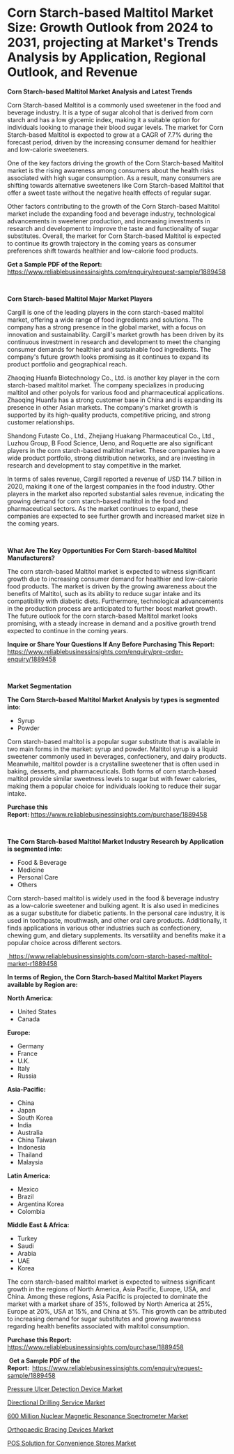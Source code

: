 <p><h1>Corn Starch-based Maltitol Market Size: Growth Outlook from 2024 to 2031, projecting at Market's Trends Analysis by Application, Regional Outlook, and Revenue</h1></p><p><strong>Corn Starch-based Maltitol Market Analysis and Latest Trends</strong></p>
<p><p>Corn Starch-based Maltitol is a commonly used sweetener in the food and beverage industry. It is a type of sugar alcohol that is derived from corn starch and has a low glycemic index, making it a suitable option for individuals looking to manage their blood sugar levels. The market for Corn Starch-based Maltitol is expected to grow at a CAGR of 7.7% during the forecast period, driven by the increasing consumer demand for healthier and low-calorie sweeteners.</p><p>One of the key factors driving the growth of the Corn Starch-based Maltitol market is the rising awareness among consumers about the health risks associated with high sugar consumption. As a result, many consumers are shifting towards alternative sweeteners like Corn Starch-based Maltitol that offer a sweet taste without the negative health effects of regular sugar.</p><p>Other factors contributing to the growth of the Corn Starch-based Maltitol market include the expanding food and beverage industry, technological advancements in sweetener production, and increasing investments in research and development to improve the taste and functionality of sugar substitutes. Overall, the market for Corn Starch-based Maltitol is expected to continue its growth trajectory in the coming years as consumer preferences shift towards healthier and low-calorie food products.</p></p>
<p><strong>Get a Sample PDF of the Report:&nbsp;</strong> <a href="https://www.reliablebusinessinsights.com/enquiry/request-sample/1889458">https://www.reliablebusinessinsights.com/enquiry/request-sample/1889458</a></p>
<p>&nbsp;</p>
<p><strong>Corn Starch-based Maltitol Major Market Players</strong></p>
<p><p>Cargill is one of the leading players in the corn starch-based maltitol market, offering a wide range of food ingredients and solutions. The company has a strong presence in the global market, with a focus on innovation and sustainability. Cargill's market growth has been driven by its continuous investment in research and development to meet the changing consumer demands for healthier and sustainable food ingredients. The company's future growth looks promising as it continues to expand its product portfolio and geographical reach.</p><p>Zhaoqing Huanfa Biotechnology Co., Ltd. is another key player in the corn starch-based maltitol market. The company specializes in producing maltitol and other polyols for various food and pharmaceutical applications. Zhaoqing Huanfa has a strong customer base in China and is expanding its presence in other Asian markets. The company's market growth is supported by its high-quality products, competitive pricing, and strong customer relationships.</p><p>Shandong Futaste Co., Ltd., Zhejiang Huakang Pharmaceutical Co., Ltd., Luzhou Group, B Food Science, Ueno, and Roquette are also significant players in the corn starch-based maltitol market. These companies have a wide product portfolio, strong distribution networks, and are investing in research and development to stay competitive in the market.</p><p>In terms of sales revenue, Cargill reported a revenue of USD 114.7 billion in 2020, making it one of the largest companies in the food industry. Other players in the market also reported substantial sales revenue, indicating the growing demand for corn starch-based maltitol in the food and pharmaceutical sectors. As the market continues to expand, these companies are expected to see further growth and increased market size in the coming years.</p></p>
<p>&nbsp;</p>
<p><strong>What Are The Key Opportunities For Corn Starch-based Maltitol Manufacturers?</strong></p>
<p><p>The corn starch-based Maltitol market is expected to witness significant growth due to increasing consumer demand for healthier and low-calorie food products. The market is driven by the growing awareness about the benefits of Maltitol, such as its ability to reduce sugar intake and its compatibility with diabetic diets. Furthermore, technological advancements in the production process are anticipated to further boost market growth. The future outlook for the corn starch-based Maltitol market looks promising, with a steady increase in demand and a positive growth trend expected to continue in the coming years.</p></p>
<p><strong>Inquire or Share Your Questions If Any Before Purchasing This Report:</strong> <a href="https://www.reliablebusinessinsights.com/enquiry/pre-order-enquiry/1889458">https://www.reliablebusinessinsights.com/enquiry/pre-order-enquiry/1889458</a></p>
<p>&nbsp;</p>
<p><strong>Market Segmentation</strong></p>
<p><strong>The Corn Starch-based Maltitol Market Analysis by types is segmented into:</strong></p>
<p><ul><li>Syrup</li><li>Powder</li></ul></p>
<p><p>Corn starch-based maltitol is a popular sugar substitute that is available in two main forms in the market: syrup and powder. Maltitol syrup is a liquid sweetener commonly used in beverages, confectionery, and dairy products. Meanwhile, maltitol powder is a crystalline sweetener that is often used in baking, desserts, and pharmaceuticals. Both forms of corn starch-based maltitol provide similar sweetness levels to sugar but with fewer calories, making them a popular choice for individuals looking to reduce their sugar intake.</p></p>
<p><strong>Purchase this Report:&nbsp;</strong><a href="https://www.reliablebusinessinsights.com/purchase/1889458">https://www.reliablebusinessinsights.com/purchase/1889458</a></p>
<p>&nbsp;</p>
<p><strong>The Corn Starch-based Maltitol Market Industry Research by Application is segmented into:</strong></p>
<p><ul><li>Food & Beverage</li><li>Medicine</li><li>Personal Care</li><li>Others</li></ul></p>
<p><p>Corn starch-based maltitol is widely used in the food & beverage industry as a low-calorie sweetener and bulking agent. It is also used in medicines as a sugar substitute for diabetic patients. In the personal care industry, it is used in toothpaste, mouthwash, and other oral care products. Additionally, it finds applications in various other industries such as confectionery, chewing gum, and dietary supplements. Its versatility and benefits make it a popular choice across different sectors.</p></p>
<p><a href="https://www.reliablebusinessinsights.com/corn-starch-based-maltitol-market-r1889458">&nbsp;https://www.reliablebusinessinsights.com/corn-starch-based-maltitol-market-r1889458</a></p>
<p><strong>In terms of Region, the Corn Starch-based Maltitol Market Players available by Region are:</strong></p>
<p>
    <p> <strong> North America: </strong>
        <ul>
            <li>United States</li>
            <li>Canada</li>
        </ul>
        </p> 
    <p> <strong> Europe: </strong>
        <ul>
            <li>Germany</li>
            <li>France</li>
            <li>U.K.</li>
            <li>Italy</li>
            <li>Russia</li>
        </ul>
        </p> 
    <p> <strong> Asia-Pacific: </strong>
        <ul>
            <li>China</li>
            <li>Japan</li>
            <li>South Korea</li>
            <li>India</li>
            <li>Australia</li>
            <li>China Taiwan</li>
            <li>Indonesia</li>
            <li>Thailand</li>
            <li>Malaysia</li>
        </ul>
        </p> 
    <p> <strong> Latin America: </strong>
        <ul>
            <li>Mexico</li>
            <li>Brazil</li>
            <li>Argentina Korea</li>
            <li>Colombia</li>
        </ul>
        </p> 
    <p> <strong> Middle East & Africa: </strong>
        <ul>
            <li>Turkey</li>
            <li>Saudi</li>
            <li>Arabia</li>
            <li>UAE</li>
            <li>Korea</li>
        </ul>
    </p>
    </p>
<p><p>The corn starch-based maltitol market is expected to witness significant growth in the regions of North America, Asia Pacific, Europe, USA, and China. Among these regions, Asia Pacific is projected to dominate the market with a market share of 35%, followed by North America at 25%, Europe at 20%, USA at 15%, and China at 5%. This growth can be attributed to increasing demand for sugar substitutes and growing awareness regarding health benefits associated with maltitol consumption.</p></p>
<p><strong>Purchase this Report: </strong><a href="https://www.reliablebusinessinsights.com/purchase/1889458">https://www.reliablebusinessinsights.com/purchase/1889458</a></p>
<p>&nbsp;<strong>Get a Sample PDF of the Report:&nbsp;&nbsp;</strong><a href="https://www.reliablebusinessinsights.com/enquiry/request-sample/1889458">https://www.reliablebusinessinsights.com/enquiry/request-sample/1889458</a></p>
<p><strong></strong></p>
<p><p><a href="https://github.com/DarrenSipes1990/Market-Research-Report-List-2/blob/main/pressure-ulcer-detection-device-market.md">Pressure Ulcer Detection Device Market</a></p><p><a href="https://medium.com/@denisewilsogdn64/global-directional-drilling-service-market-is-projected-to-grow-at-a-cagr-of-8-7-8924394fa52e">Directional Drilling Service Market</a></p><p><a href="https://github.com/kmatchooka/Market-Research-Report-List-1/blob/main/600-million-nuclear-magnetic-resonance-spectrometer-market.md">600 Million Nuclear Magnetic Resonance Spectrometer Market</a></p><p><a href="https://issuu.com/reportprime-2/docs/orthopaedic-bracing-devices-market-size-2030.pptx">Orthopaedic Bracing Devices Market</a></p><p><a href="https://medium.com/@rebecca.smith5467/global-pos-solution-for-convenience-stores-market-size-is-expected-to-experience-a-cagr-of-9-2-964255e16cb3">POS Solution for Convenience Stores Market</a></p></p>